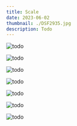 ```yaml
---
title: Scale
date: 2023-06-02
thumbnail: ./DSF2935.jpg
description: Todo
---
```


![todo](./DSF2710.jpg "todo")

<div class="scale-0-row">
<div class="scale-0-col-0">

![todo](./DSF1370.jpg "todo")

</div>

<div class="scale-0-col-1">

![todo](./DSC02385.jpg "todo")

</div>
</div>

![todo](./DSF2902.jpg "todo")

<div class="scale-1-row">
<div class="scale-1-col-0">

![todo](./DSF0185.jpg "todo")

</div>

<div class="scale-1-col-1">

![todo](./DSF2810.jpg "todo")

</div>
</div>

![todo](./DSF2935.jpg "todo")

